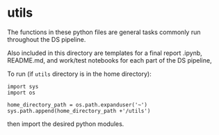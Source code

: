 # utils

The functions in these python files are general tasks commonly run throughout the DS pipeline. 

Also included in this directory are templates for a final report .ipynb, README.md, and work/test notebooks for each part of the DS pipeline,

To run (if `utils` directory is in the home directory):

```
import sys
import os

home_directory_path = os.path.expanduser('~')
sys.path.append(home_directory_path +'/utils')
```

then import the desired python modules.